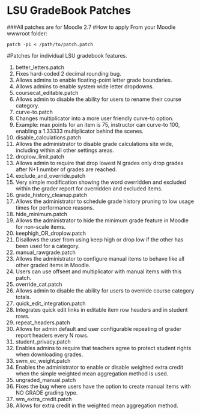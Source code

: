 LSU GradeBook Patches
=================
###All patches are for Moodle 2.7
#How to apply
From your Moodle wwwroot folder:
```
patch -p1 < /path/to/patch.patch
```
#Patches for individual LSU gradebook features.
1. better_letters.patch
 1. Fixes hard-coded 2 decimal rounding bug.
 1. Allows admins to enable floating-point letter grade boundaries.
 1. Allows admins to enable system wide letter dropdowns.
1. coursecat_editable.patch
 1. Allows admin to disable the ability for users to rename their course category.
1. curve-to.patch
 1. Changes multiplicator into a more user friendly curve-to option.
  1. Example: max points for an item is 75, instructor can curve-to 100, enabling a 1.33333 multiplicator behind the scenes.
1. disable_calculations.patch
 1. Allows the administrator to disable grade calculations site wide, including within all other settings areas.
1. droplow_limit.patch
 1. Allows admin to require that drop lowest N grades only drop grades after N+1 number of grades are reached.
1. exclude_and_override.patch
 1. Very simple modification showing the word overridden and excluded within the grader report for overridden and excluded items.
1. grade_history_cleanup.patch
 1. Allows the administrator to schedule grade history pruning to low usage times for performance reasons.
1. hide_minimum.patch
 1. Allows the administrator to hide the minimum grade feature in Moodle for non-scale items.
1. keephigh_OR_droplow.patch
 1. Disallows the user from using keep high or drop low if the other has been used for a category.
1. manual_rawgrade.patch
 1. Allows the administrator to configure manual items to behave like all other graded items in Moodle.
  1. Users can use offseet and multiplicator with manual items with this patch.
1. override_cat.patch
 1. Allows admin to disable the ability for users to override course category totals.
1. quick_edit_integration.patch
 1. Integrates quick edit links in editable item row headers and in student rows.
1. repeat_headers.patch
 1. Allows for admin default and user configurable repeating of grader report headers every N rows.
1. student_privacy.patch
 1. Enables admins to require that teachers agree to protect student rights when downloading grades.
1. swm_ec_weight.patch
 1. Enables the administrator to enable or disable weighted extra credit when the simple weighted mean aggregation method is used.
1. ungraded_manual.patch
 1. Fixes the bug where users have the option to create manual items with NO GRADE grading type.
1. wm_extra_credit.patch
 1. Allows for extra credit in the weighted mean aggregation method.
